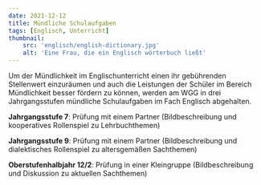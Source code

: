 ```yaml
---
date: 2021-12-12
title: Mündliche Schulaufgaben
tags: [Englisch, Unterricht]
thumbnail:
    src: 'englisch/english-dictionary.jpg'
    alt: 'Eine Frau, die ein Englisch wörterbuch ließt'
---
```

Um der Mündlichkeit im Englischunterricht einen ihr gebührenden Stellenwert einzuräumen und auch die Leistungen der Schüler im Bereich Mündlichkeit besser fördern zu können, werden am WGG in drei Jahrgangsstufen mündliche Schulaufgaben im Fach Englisch abgehalten.

**Jahrgangsstufe 7**: Prüfung mit einem Partner (Bildbeschreibung und kooperatives Rollenspiel zu Lehrbuchthemen)

**Jahrgangsstufe 9**: Prüfung mit einem Partner (Bildbeschreibung und dialektisches Rollenspiel zu altersgemäßen Sachthemen)

**Oberstufenhalbjahr 12/2**: Prüfung in einer Kleingruppe (Bildbeschreibung und Diskussion zu aktuellen Sachthemen)